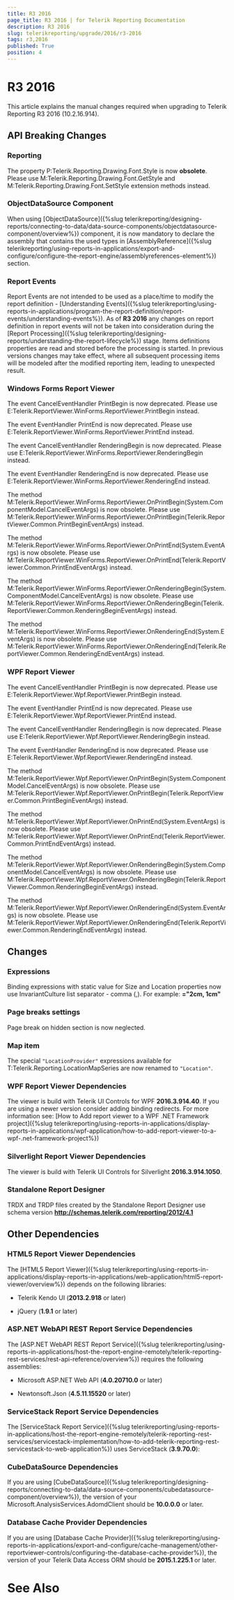 ```yaml
---
title: R3 2016
page_title: R3 2016 | for Telerik Reporting Documentation
description: R3 2016
slug: telerikreporting/upgrade/2016/r3-2016
tags: r3,2016
published: True
position: 4
---
```


# R3 2016



This article explains the manual changes required when upgrading to Telerik Reporting R3 2016 (10.2.16.914).

## API Breaking Changes

### Reporting

The property P:Telerik.Reporting.Drawing.Font.Style is now __obsolete__.
              Please use
              M:Telerik.Reporting.Drawing.Font.GetStyle and
              M:Telerik.Reporting.Drawing.Font.SetStyle extension methods instead.
            

### ObjectDataSource Component

When using [ObjectDataSource]({%slug telerikreporting/designing-reports/connecting-to-data/data-source-components/objectdatasource-component/overview%}) component,
              it is now mandatory to declare the assembly that contains the used types in
              [AssemblyReference]({%slug telerikreporting/using-reports-in-applications/export-and-configure/configure-the-report-engine/assemblyreferences-element%}) section.
            

### Report Events

Report Events are not intended to be used as a place/time to modify the report definition - [Understanding Events]({%slug telerikreporting/using-reports-in-applications/program-the-report-definition/report-events/understanding-events%}).
              As of __R3 2016__ any changes on report definition
              in report events will not be taken into consideration during the [Report Processing]({%slug telerikreporting/designing-reports/understanding-the-report-lifecycle%}) stage.
              Items definitions properties are read and stored before the processing is started.
              In previous versions changes may take effect, where all subsequent processing items will be modeled after the modified reporting item, leading to unexpected result.
            

### Windows Forms Report Viewer

The event CancelEventHandler PrintBegin is now deprecated. Please use
              E:Telerik.ReportViewer.WinForms.ReportViewer.PrintBegin
              instead.
            

The event EventHandler PrintEnd is now deprecated. Please use
              E:Telerik.ReportViewer.WinForms.ReportViewer.PrintEnd
              instead.
            

The event CancelEventHandler RenderingBegin
              is now deprecated. Please use
              E:Telerik.ReportViewer.WinForms.ReportViewer.RenderingBegin
              instead.
            

The event EventHandler RenderingEnd is now deprecated. Please use
              E:Telerik.ReportViewer.WinForms.ReportViewer.RenderingEnd
              instead.
            

The method
              M:Telerik.ReportViewer.WinForms.ReportViewer.OnPrintBegin(System.ComponentModel.CancelEventArgs)
              is now obsolete. Please use
              M:Telerik.ReportViewer.WinForms.ReportViewer.OnPrintBegin(Telerik.ReportViewer.Common.PrintBeginEventArgs)
              instead.
            

The method
              M:Telerik.ReportViewer.WinForms.ReportViewer.OnPrintEnd(System.EventArgs)
              is now obsolete. Please use
              M:Telerik.ReportViewer.WinForms.ReportViewer.OnPrintEnd(Telerik.ReportViewer.Common.PrintEndEventArgs)
              instead.
            

The method
              M:Telerik.ReportViewer.WinForms.ReportViewer.OnRenderingBegin(System.ComponentModel.CancelEventArgs)
              is now obsolete. Please use
              M:Telerik.ReportViewer.WinForms.ReportViewer.OnRenderingBegin(Telerik.ReportViewer.Common.RenderingBeginEventArgs)
              instead.
            

The method
              M:Telerik.ReportViewer.WinForms.ReportViewer.OnRenderingEnd(System.EventArgs)
              is now obsolete. Please use
              M:Telerik.ReportViewer.WinForms.ReportViewer.OnRenderingEnd(Telerik.ReportViewer.Common.RenderingEndEventArgs)
              instead.
            

### WPF Report Viewer

The event CancelEventHandler PrintBegin is now deprecated. Please use
              E:Telerik.ReportViewer.Wpf.ReportViewer.PrintBegin
              instead.
            

The event EventHandler PrintEnd is now deprecated. Please use
              E:Telerik.ReportViewer.Wpf.ReportViewer.PrintEnd
              instead.
            

The event CancelEventHandler RenderingBegin
              is now deprecated. Please use
              E:Telerik.ReportViewer.Wpf.ReportViewer.RenderingBegin
              instead.
            

The event EventHandler RenderingEnd is now deprecated. Please use
              E:Telerik.ReportViewer.Wpf.ReportViewer.RenderingEnd
              instead.
            

The method
              M:Telerik.ReportViewer.Wpf.ReportViewer.OnPrintBegin(System.ComponentModel.CancelEventArgs)
              is now obsolete. Please use
              M:Telerik.ReportViewer.Wpf.ReportViewer.OnPrintBegin(Telerik.ReportViewer.Common.PrintBeginEventArgs)
              instead.
            

The method
              M:Telerik.ReportViewer.Wpf.ReportViewer.OnPrintEnd(System.EventArgs)
              is now obsolete. Please use
              M:Telerik.ReportViewer.Wpf.ReportViewer.OnPrintEnd(Telerik.ReportViewer.Common.PrintEndEventArgs)
              instead.
            

The method
              M:Telerik.ReportViewer.Wpf.ReportViewer.OnRenderingBegin(System.ComponentModel.CancelEventArgs)
              is now obsolete. Please use
              M:Telerik.ReportViewer.Wpf.ReportViewer.OnRenderingBegin(Telerik.ReportViewer.Common.RenderingBeginEventArgs)
              instead.
            

The method
              M:Telerik.ReportViewer.Wpf.ReportViewer.OnRenderingEnd(System.EventArgs)
              is now obsolete. Please use
              M:Telerik.ReportViewer.Wpf.ReportViewer.OnRenderingEnd(Telerik.ReportViewer.Common.RenderingEndEventArgs)
              instead.
            

## Changes

### Expressions

Binding expressions with static value for Size and Location properties
              now use InvariantCulture list separator - comma (,). For example: __="2cm, 1cm"__

### Page breaks settings

Page break on hidden section is now neglected.
            

### Map item

The special `"LocationProvider"` expressions available for
              T:Telerik.Reporting.LocationMapSeries are now renamed to
              `"Location"`.
            

### WPF Report Viewer Dependencies

The viewer is build with Telerik UI Controls for WPF __2016.3.914.40__. If you are using a newer version consider adding binding redirects. For more information see:
              [How to Add report viewer to a WPF .NET Framework project]({%slug telerikreporting/using-reports-in-applications/display-reports-in-applications/wpf-application/how-to-add-report-viewer-to-a-wpf-.net-framework-project%})

### Silverlight Report Viewer Dependencies

The viewer is build with Telerik UI Controls for Silverlight __2016.3.914.1050__.
            

### Standalone Report Designer

TRDX and TRDP files created by the Standalone Report Designer use schema version __http://schemas.telerik.com/reporting/2012/4.1__

## Other Dependencies

### HTML5 Report Viewer Dependencies

The [HTML5 Report Viewer]({%slug telerikreporting/using-reports-in-applications/display-reports-in-applications/web-application/html5-report-viewer/overview%}) depends on the following libraries:
            

* Telerik Kendo UI (__2013.2.918__ or later)
                

* jQuery (__1.9.1__ or later)
                

### ASP.NET WebAPI REST Report Service Dependencies

The [ASP.NET WebAPI REST Report Service]({%slug telerikreporting/using-reports-in-applications/host-the-report-engine-remotely/telerik-reporting-rest-services/rest-api-reference/overview%}) requires the following assemblies:
            

* Microsoft ASP.NET Web API (__4.0.20710.0__ or later)
                

* Newtonsoft.Json (__4.5.11.15520__ or later)
                

### ServiceStack Report Service Dependencies

The [ServiceStack Report Service]({%slug telerikreporting/using-reports-in-applications/host-the-report-engine-remotely/telerik-reporting-rest-services/servicestack-implementation/how-to-add-telerik-reporting-rest-servicestack-to-web-application%}) uses
              ServiceStack (__3.9.70.0__):
            

### CubeDataSource Dependencies

If you are using [CubeDataSource]({%slug telerikreporting/designing-reports/connecting-to-data/data-source-components/cubedatasource-component/overview%}), the version of your
              Microsoft.AnalysisServices.AdomdClient should be __10.0.0.0__ or later.
            

### Database Cache Provider Dependencies

If you are using [Database Cache Provider]({%slug telerikreporting/using-reports-in-applications/export-and-configure/cache-management/other-reportviewer-controls/configuring-the-database-cache-provider%}), the version of your
              Telerik Data Access ORM should be __2015.1.225.1__ or later.
            

# See Also

